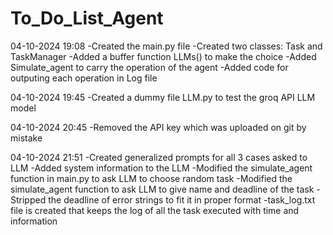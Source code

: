 # To_Do_List_Agent

04-10-2024 19:08
-Created the main.py file 
-Created two classes: Task and TaskManager
-Added a buffer function LLMs() to make the choice
-Added Simulate_agent to carry the operation of the agent
-Added code for outputing each operation in Log file 

04-10-2024 19:45
-Created a dummy file LLM.py to test the groq API LLM model

04-10-2024 20:45
-Removed the API key which was uploaded on git by mistake

04-10-2024 21:51
-Created generalized prompts for all 3 cases asked to LLM
-Added system information to the LLM
-Modified the simulate_agent function in main.py to ask LLM to choose random task 
-Modified the simulate_agent function to ask LLM to give name and deadline of the task
-Stripped the deadline of error strings to fit it in proper format
-task_log.txt file is created that keeps the log of all the task executed with time and information
